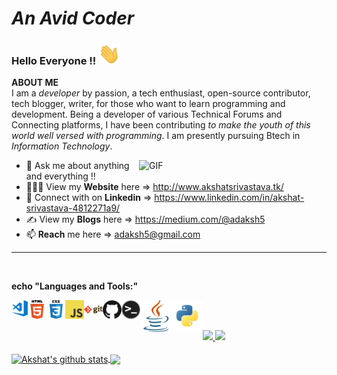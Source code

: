 # ***An Avid Coder***
### Hello Everyone !!  <img src="https://github.com/ABSphreak/ABSphreak/blob/master/gifs/Hi.gif" width="35px">

**ABOUT ME** <br>
I am a *developer* by passion, a tech enthusiast, open-source contributor, tech blogger, writer, for those who want to learn programming and development.
Being a developer of various Technical Forums and Connecting platforms, I have been contributing *to make the youth of this world well versed with programming*.
I am presently pursuing Btech in *Information Technology*.


<img align ="right" alt="GIF" src="https://media.giphy.com/media/IpeYSEZshTefe/giphy.gif" width="300px" />


- 💬 Ask me about anything and everything !! 
- 👨🏻‍💻 View my **Website** here => http://www.akshatsrivastava.tk/
- 💬 Connect with on **Linkedin** => https://www.linkedin.com/in/akshat-srivastava-4812271a9/
- ✍ View my **Blogs** here => https://medium.com/@adaksh5
- 📫 **Reach** me here => adaksh5@gmail.com
<hr>
<!-- [<img align="left" alt="codeSTACKr.com" width="22px" src="https://raw.githubusercontent.com/iconic/open-iconic/master/svg/globe.svg" />][website]
[<img align="left" alt="codeSTACKr | LinkedIn" width="22px" src="https://cdn.jsdelivr.net/npm/simple-icons@v3/icons/linkedin.svg" />][linkedin]
[<img align="left" alt="codeSTACKr | Instagram" width="22px" src="https://cdn.jsdelivr.net/npm/simple-icons@v3/icons/instagram.svg" />][instagram]
 -->
<br />

**echo "Languages and Tools:"**

<img align="left" alt="Visual Studio Code" width="26px" src="https://raw.githubusercontent.com/github/explore/80688e429a7d4ef2fca1e82350fe8e3517d3494d/topics/visual-studio-code/visual-studio-code.png" />
<img align="left" alt="HTML5" width="30px" src="https://raw.githubusercontent.com/github/explore/80688e429a7d4ef2fca1e82350fe8e3517d3494d/topics/html/html.png" />
<img align="left" alt="CSS3" width="30px" src="https://raw.githubusercontent.com/github/explore/80688e429a7d4ef2fca1e82350fe8e3517d3494d/topics/css/css.png" />
<img align="left" alt="JavaScript" width="30px" src="https://raw.githubusercontent.com/github/explore/80688e429a7d4ef2fca1e82350fe8e3517d3494d/topics/javascript/javascript.png" />
<img align="left" alt="Git" width="30px" src="https://raw.githubusercontent.com/github/explore/80688e429a7d4ef2fca1e82350fe8e3517d3494d/topics/git/git.png" />
<img align="left" alt="GitHub" width="30px" src="https://raw.githubusercontent.com/github/explore/78df643247d429f6cc873026c0622819ad797942/topics/github/github.png" />
<img align="left" alt="Terminal" width="30px" src="https://raw.githubusercontent.com/github/explore/80688e429a7d4ef2fca1e82350fe8e3517d3494d/topics/terminal/terminal.png" />
<img align="left" alt="Java" width="50px" src="https://raw.githubusercontent.com/github/explore/80688e429a7d4ef2fca1e82350fe8e3517d3494d/topics/java/java.png" />
<img align="left" alt="Python" width="50px" src="https://raw.githubusercontent.com/github/explore/80688e429a7d4ef2fca1e82350fe8e3517d3494d/topics/python/python.png" />

<br><br>
 <p>
<a href="https://www.linkedin.com/in/akshat-srivastava-4812271a9/">
    <img src="https://img.shields.io/badge/Akshat-Srivastava-386938188?style=flat&logo=linkedin" href="">
  </a>
 <a href="https://medium.com/@adaksh5">
    <img src="https://img.shields.io/badge/Akshat-Srivastava-386938188?style=flat&logo=medium" href="">
  </a>
 <br><br>
 <a href="https://github.com/akshat-fsociety/github-readme-stats">
  <img align="center" src="https://github-readme-stats.vercel.app/api/top-langs/?username=akshat-fsociety&title_color=70a5fd&text_color=38bdae&bg_color=1a1b27&hide=jupyter%20notebook" alt="Akshat's github stats" />
</a>

<a href="https://github.com/anuraghazra/github-readme-stats">
  <img align="center" src="https://github-readme-stats.vercel.app/api?username=akshat-fsociety&hide=issues&count_private=true&show_icons=true&title_color=70a5fd&icon_color=bf91f3&text_color=38bdae&bg_color=1a1b27&line_height=40" />
</a>
<!--   <a href="https://www.linkedin.com/in/akshat-srivastava-4812271a9/">
    <img src="https://img.shields.io/badge/Akshat-Srivastava-386938188?style=flat&logo=linkedin" href="">
  </a> -->
 
<!-- <a href="https://medium.com/@adaksh5">
https://miro.medium.com/max/875/1*Urc28sbnORGOW5oyohQ06g.gif<a href="https://www.linkedin.com/in/akshat-srivastava-4812271a9/">
    <img src="https://img.shields.io/badge/abhishek2x-30302f?style=flat&logo=medium">
  </a>
</p>>
